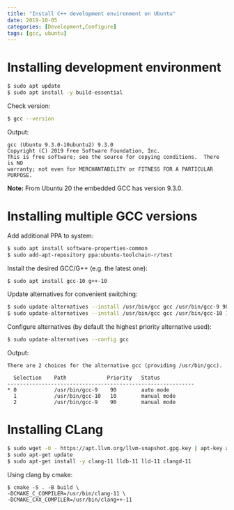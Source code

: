 ```yaml
---
title: "Install C++ development environment on Ubuntu"
date: 2019-10-05
categories: [Development,Configure]
tags: [gcc, ubuntu]
---
```


# Installing development environment

``` bash
$ sudo apt update
$ sudo apt install -y build-essential
```

Check version:
``` bash
$ gcc --version
```

Output:
```
gcc (Ubuntu 9.3.0-10ubuntu2) 9.3.0
Copyright (C) 2019 Free Software Foundation, Inc.
This is free software; see the source for copying conditions.  There is NO
warranty; not even for MERCHANTABILITY or FITNESS FOR A PARTICULAR PURPOSE.
```

**Note:** From Ubuntu 20 the embedded GCC has version 9.3.0.

# Installing multiple GCC versions

Add additional PPA to system:
``` bash
$ sudo apt install software-properties-common
$ sudo add-apt-repository ppa:ubuntu-toolchain-r/test
```
Install the desired GCC/G++ (e.g. the latest one):
``` bash
$ sudo apt install gcc-10 g++-10
```
Update alternatives for convenient switching:
``` bash
$ sudo update-alternatives --install /usr/bin/gcc gcc /usr/bin/gcc-9 90 --slave /usr/bin/g++ g++ /usr/bin/g++-9 --slave /usr/bin/gcov gcov /usr/bin/gcov-9
$ sudo update-alternatives --install /usr/bin/gcc gcc /usr/bin/gcc-10 10 --slave /usr/bin/g++ g++ /usr/bin/g++-10 --slave /usr/bin/gcov gcov /usr/bin/gcov-10
```
Configure alternatives (by default the highest priority alternative used):
``` bash
$ sudo update-alternatives --config gcc
```
Output:
```
There are 2 choices for the alternative gcc (providing /usr/bin/gcc).

  Selection    Path             Priority   Status
------------------------------------------------------------
* 0            /usr/bin/gcc-9    90        auto mode
  1            /usr/bin/gcc-10   10        manual mode
  2            /usr/bin/gcc-9    90        manual mode
```

# Installing CLang

```bash
$ sudo wget -O - https://apt.llvm.org/llvm-snapshot.gpg.key | apt-key add -
$ sudo apt-get update
$ sudo apt-get install -y clang-11 lldb-11 lld-11 clangd-11
```

Using clang by cmake:
```
$ cmake -S . -B build \
-DCMAKE_C_COMPILER=/usr/bin/clang-11 \
-DCMAKE_CXX_COMPILER=/usr/bin/clang++-11
```